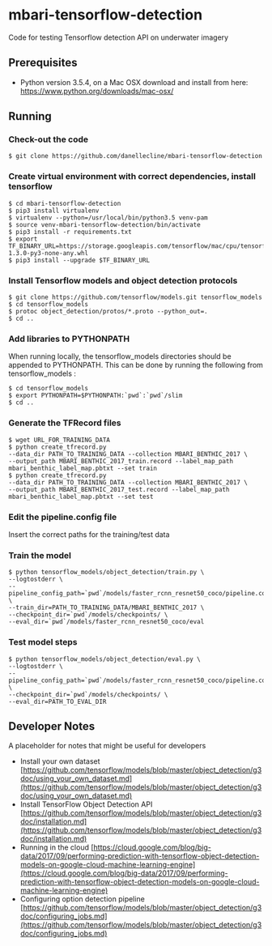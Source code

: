 # mbari-tensorflow-detection
 
Code for testing Tensorflow detection API on underwater imagery

## Prerequisites
 
- Python version  3.5.4, on a Mac OSX download and install from here:
 https://www.python.org/downloads/mac-osx/ 

## Running

### Check-out the code

    $ git clone https://github.com/danellecline/mbari-tensorflow-detection

### Create virtual environment with correct dependencies, install tensorflow

    $ cd mbari-tensorflow-detection
    $ pip3 install virtualenv
    $ virtualenv --python=/usr/local/bin/python3.5 venv-pam
    $ source venv-mbari-tensorflow-detection/bin/activate
    $ pip3 install -r requirements.txt
    $ export TF_BINARY_URL=https://storage.googleapis.com/tensorflow/mac/cpu/tensorflow-1.3.0-py3-none-any.whl
    $ pip3 install --upgrade $TF_BINARY_URL
    
### Install Tensorflow models and object detection protocols
    $ git clone https://github.com/tensorflow/models.git tensorflow_models
    $ cd tensorflow_models
    $ protoc object_detection/protos/*.proto --python_out=.
    $ cd .. 

### Add libraries to PYTHONPATH

When running locally, the tensorflow_models directories should be appended to PYTHONPATH. 
This can be done by running the following from tensorflow_models :

    $ cd tensorflow_models
    $ export PYTHONPATH=$PYTHONPATH:`pwd`:`pwd`/slim
    $ cd ..
    
### Generate the TFRecord files

    $ wget URL_FOR_TRAINING_DATA
    $ python create_tfrecord.py  
    --data_dir PATH_TO_TRAINING_DATA --collection MBARI_BENTHIC_2017 \
    --output_path MBARI_BENTHIC_2017_train.record --label_map_path  mbari_benthic_label_map.pbtxt --set train 
    $ python create_tfrecord.py  
    --data_dir PATH_TO_TRAINING_DATA --collection MBARI_BENTHIC_2017 \
    --output_path MBARI_BENTHIC_2017_test.record --label_map_path  mbari_benthic_label_map.pbtxt --set test 
    
### Edit the pipeline.config file
Insert the correct paths for the training/test data

### Train the model 
     
    $ python tensorflow_models/object_detection/train.py \
    --logtostderr \
    --pipeline_config_path=`pwd`/models/faster_rcnn_resnet50_coco/pipeline.config \ 
    --train_dir=PATH_TO_TRAINING_DATA/MBARI_BENTHIC_2017 \ 
    --checkpoint_dir=`pwd`/models/checkpoints/ \
    --eval_dir=`pwd`/models/faster_rcnn_resnet50_coco/eval
      
### Test model steps

    $ python tensorflow_models/object_detection/eval.py \
    --logtostderr \
    --pipeline_config_path=`pwd`/models/faster_rcnn_resnet50_coco/pipeline.config \ 
    --checkpoint_dir=`pwd`/models/checkpoints/ \
    --eval_dir=PATH_TO_EVAL_DIR

## Developer Notes

A placeholder for notes that might be useful for developers
 
* Install your own dataset [https://github.com/tensorflow/models/blob/master/object_detection/g3doc/using_your_own_dataset.md](https://github.com/tensorflow/models/blob/master/object_detection/g3doc/using_your_own_dataset.md)
* Install TensorFlow Object Detection API [https://github.com/tensorflow/models/blob/master/object_detection/g3doc/installation.md](https://github.com/tensorflow/models/blob/master/object_detection/g3doc/installation.md) 
* Running in the cloud [https://cloud.google.com/blog/big-data/2017/09/performing-prediction-with-tensorflow-object-detection-models-on-google-cloud-machine-learning-engine](https://cloud.google.com/blog/big-data/2017/09/performing-prediction-with-tensorflow-object-detection-models-on-google-cloud-machine-learning-engine)
* Configuring option detection pipeline [https://github.com/tensorflow/models/blob/master/object_detection/g3doc/configuring_jobs.md](https://github.com/tensorflow/models/blob/master/object_detection/g3doc/configuring_jobs.md)
